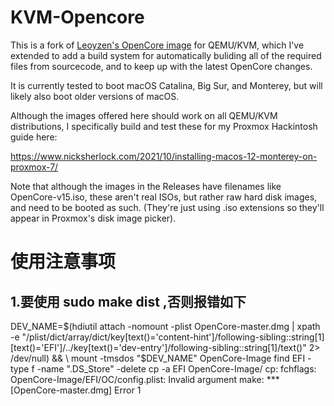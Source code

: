 # KVM-Opencore

This is a fork of [Leoyzen's OpenCore image](https://github.com/leoyzen/KVM-Opencore) for QEMU/KVM, 
which I've extended to add a build system for automatically buliding all of the required files from 
sourcecode, and to keep up with the latest OpenCore changes.

It is currently tested to boot macOS Catalina, Big Sur, and Monterey, but will likely also boot older 
versions of macOS.

Although the images offered here should work on all QEMU/KVM distributions, I specifically build
and test these for my Proxmox Hackintosh guide here:

https://www.nicksherlock.com/2021/10/installing-macos-12-monterey-on-proxmox-7/

Note that although the images in the Releases have filenames like OpenCore-v15.iso, these aren't 
real ISOs, but rather raw hard disk images, and need to be booted as such. (They're just using .iso
extensions so they'll appear in Proxmox's disk image picker).



# 使用注意事项

## 1.要使用 sudo make dist ,否则报错如下

DEV_NAME=$(hdiutil attach -nomount -plist OpenCore-master.dmg | xpath -e "/plist/dict/array/dict/key[text()='content-hint']/following-sibling::string[1][text()='EFI']/../key[text()='dev-entry']/following-sibling::string[1]/text()" 2> /dev/null) && \
		mount -tmsdos "$DEV_NAME" OpenCore-Image
find EFI -type f -name ".DS_Store" -delete
cp -a EFI OpenCore-Image/
cp: fchflags: OpenCore-Image/EFI/OC/config.plist: Invalid argument
make: *** [OpenCore-master.dmg] Error 1
